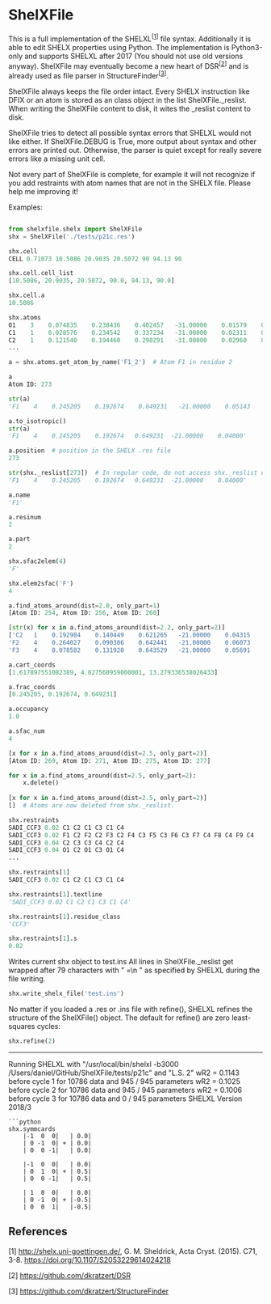 # ShelXFile

This is a full implementation of the SHELXL<sup>[[1](https://github.com/dkratzert/ShelXFile/blob/master/README.md#references)]</sup> file syntax. Additionally it is able to edit SHELX properties using Python.
The implementation is Python3-only and supports SHELXL after 2017 (You should not use old versions anyway).
ShelXFile may eventually become a new heart of DSR<sup>[[2](https://github.com/dkratzert/ShelXFile/blob/master/README.md#references)]</sup> and is already used as file parser in StructureFinder<sup>[[3](https://github.com/dkratzert/ShelXFile/blob/master/README.md#references)]</sup>.

ShelXFile always keeps the file order intact. Every SHELX instruction like DFIX or an atom is stored as an class object in the list ShelXFile.\_reslist. When writing the ShelXFile content to disk, it wites the \_reslist content to disk.

ShelXFile tries to detect all possible syntax errors that SHELXL would not like either. If ShelXFile.DEBUG is True, more output about syntax and other errors are printed out. Otherwise, the parser is quiet except for really severe errors like a missing unit cell.

Not every part of ShelXFile is complete, for example it will not recognize if you add restraints with atom names that are not in the SHELX file. Please help me improving it!

Examples:
```python

from shelxfile.shelx import ShelXFile
shx = ShelXFile('./tests/p21c.res')

shx.cell
CELL 0.71073 10.5086 20.9035 20.5072 90 94.13 90

shx.cell.cell_list
[10.5086, 20.9035, 20.5072, 90.0, 94.13, 90.0]

shx.cell.a
10.5086

shx.atoms
O1    3    0.074835    0.238436    0.402457   -31.00000    0.01579    0.03095    0.01852   -0.00468   -0.00210    0.01153
C1    1    0.028576    0.234542    0.337234   -31.00000    0.02311    0.03617    0.01096   -0.01000    0.00201    0.00356
C2    1    0.121540    0.194460    0.298291   -31.00000    0.02960    0.04586    0.01555   -0.00485   -0.00023    0.01102
...

a = shx.atoms.get_atom_by_name('F1_2')  # Atom F1 in residue 2

a
Atom ID: 273

str(a)
'F1    4    0.245205    0.192674    0.649231   -21.00000    0.05143    0.03826    0.03193   -0.00579   -0.01865   -0.00485'

a.to_isotropic()
str(a)
'F1    4    0.245205    0.192674   0.649231  -21.00000    0.04000'

a.position  # position in the SHELX .res file
273

str(shx._reslist[273])  # In regular code, do not access shx._reslist directly!
'F1    4    0.245205    0.192674   0.649231  -21.00000    0.04000'

a.name
'F1'

a.resinum
2

a.part
2

shx.sfac2elem(4)
'F'

shx.elem2sfac('F')
4

a.find_atoms_around(dist=2.0, only_part=1)
[Atom ID: 254, Atom ID: 256, Atom ID: 260]

[str(x) for x in a.find_atoms_around(dist=2.2, only_part=2)]
['C2   1    0.192984    0.140449    0.621265   -21.00000    0.04315    0.02747    0.02385    0.00686   -0.00757    0.00126', 
'F2    4    0.264027    0.090306    0.642441   -21.00000    0.06073    0.04450    0.03972    0.01630   -0.01260    0.01460', 
'F3    4    0.078582    0.131920    0.643529   -21.00000    0.05691    0.04955    0.03374    0.01040    0.01881    0.00375']

a.cart_coords
[1.617897551082389, 4.027560959000001, 13.279336538026433]

a.frac_coords
[0.245205, 0.192674, 0.649231]

a.occupancy
1.0

a.sfac_num
4

[x for x in a.find_atoms_around(dist=2.5, only_part=2)]
[Atom ID: 269, Atom ID: 271, Atom ID: 275, Atom ID: 277]

for x in a.find_atoms_around(dist=2.5, only_part=2):
    x.delete()
    
[x for x in a.find_atoms_around(dist=2.5, only_part=2)]
[]  # Atoms are now deleted from shx._reslist.

shx.restraints
SADI_CCF3 0.02 C1 C2 C1 C3 C1 C4
SADI_CCF3 0.02 F1 C2 F2 C2 F3 C2 F4 C3 F5 C3 F6 C3 F7 C4 F8 C4 F9 C4
SADI_CCF3 0.04 C2 C3 C3 C4 C2 C4
SADI_CCF3 0.04 O1 C2 O1 C3 O1 C4
...

shx.restraints[1]
SADI_CCF3 0.02 C1 C2 C1 C3 C1 C4

shx.restraints[1].textline
'SADI_CCF3 0.02 C1 C2 C1 C3 C1 C4'

shx.restraints[1].residue_class
'CCF3'

shx.restraints[1].s
0.02
```
Writes current shx object to test.ins
All lines in ShelXFile._reslist get wrapped after 79 characters with " =\n " as
specified by SHELXL during the file writing.
```python
shx.write_shelx_file('test.ins')
```
No matter if you loaded a .res or .ins file with refine(), SHELXL refines the structure of the ShelXFile() object. 
The default for refine() are zero least-squares cycles:
```python
shx.refine(2)
```
-------------------------------------------------------------------------------
 Running SHELXL with "/usr/local/bin/shelxl -b3000 /Users/daniel/GitHub/ShelXFile/tests/p21c" and "L.S. 2"
 wR2 =  0.1143 before cycle   1 for   10786 data and    945 /    945 parameters
 wR2 =  0.1025 before cycle   2 for   10786 data and    945 /    945 parameters
 wR2 =  0.1006 before cycle   3 for   10786 data and      0 /    945 parameters
 SHELXL Version 2018/3
```
```python
shx.symmcards
    |-1  0  0|   | 0.0|
    | 0 -1  0| + | 0.0|
    | 0  0 -1|   | 0.0|
    
    |-1  0  0|   | 0.0|
    | 0  1  0| + | 0.5|
    | 0  0 -1|   | 0.5|
    
    | 1  0  0|   | 0.0|
    | 0 -1  0| + |-0.5|
    | 0  0  1|   |-0.5|

```
## References
[1] http://shelx.uni-goettingen.de/, G. M. Sheldrick, Acta Cryst. (2015). C71, 3-8.
https://doi.org/10.1107/S2053229614024218

[2] https://github.com/dkratzert/DSR

[3] https://github.com/dkratzert/StructureFinder

